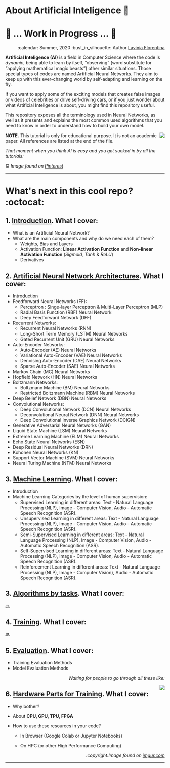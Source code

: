 # About Artificial Inteligence :thought_balloon:

# :construction: ... Work in Progress ... :construction:

<div align="right">
<p> :calendar: Summer, 2020
:bust_in_silhouette: Author <a href="https://github.com/laviniaflorentina"> Lavinia Florentina </a> </p>
</div>

**Artificial Inteligence (AI)** is a field in Computer Science where the code is _dynamic_, being able to learn by itself, “observing” (word substitute for “applying mathematical magic beasts”) other similar situations. Those special types of codes are named Artificial Neural Networks. They aim to keep up with this ever-changing world by self-adapting and learning on the fly.  

If you want to apply some of the exciting models that creates false images or videos of celebrities or drive self-driving cars, or if you just wonder about what Artificial Inteligence is about, you might find this repository useful.

This repository exposes all the terminology used in Neural Networks, as well as it presents and explains the most common used algorithms that you need to know in order to understand how to build your own model.

<img align="right" src="https://i.pinimg.com/originals/72/f4/0e/72f40e467447d149f5b1a47b5ac350c3.gif"> 

**NOTE.** This tutorial is only for educational purpose. It is not an academic paper. All references are listed at the end of the file.

_That moment when you think AI is easy and you get sucked in by all the tutorials:_ 

:copyright: _Image found on [Pinterest](https://ro.pinterest.com/pin/234468724337470040/)_

----------------------------------------------- 

# What's next in this cool repo? :octocat:

## 1. [Introduction](https://github.com/laviniaflorentina/Tutorials/blob/master/ArtificialNeuralNets/Introduction.md). What I cover:

 - What is an Artificial Neural Network?
 - What are the main components and why do we need each of them?
   - Weights, Bias and Layers
   - Activation Function: **Linear Activation Function** and **Non-linear Activation Function** (_Sigmoid, Tanh_ & _ReLU_)
   - Derivatives
 
## 2. [Artificial Neural Network Architectures](https://github.com/laviniaflorentina/Tutorials/blob/master/ArtificialNeuralNets/architectures.md). What I cover:

- Introduction
- Feedforward Neural Networks (FF):
  - Perceptron : Singe-layer Perceptron & Multi-Layer Perceptron (MLP)
  - Radial Basis Function (RBF) Neural Network 
  - Deep Feedforward Network (DFF)
- Recurrent Networks:
  - Recurrent Neural Networks (RNN)
  - Long-Short Term Memory (LSTM) Neural Networks
  - Gated Recurrent Unit (GRU) Neural Networks
- Auto-Encoder Networks:
  - Auto-Encoder (AE) Neural Networks
  - Variational Auto-Encoder (VAE) Neural Networks
  - Denoising Auto-Encoder (DAE) Neural Networks
  - Sparse Auto-Encoder (SAE) Neural Networks
- Markov Chain (MC) Neural Networks
- Hopfield Network (HN) Neural Networks
- Boltzmann Networks:
  - Boltzmann Machine (BM) Neural Networks
  - Restricted Boltzmann Machine (RBM) Neural Networks
- Deep Belief Network (DBN) Neural Networks
- Convolutional Networks:
  - Deep Convolutional Network (DCN) Neural Networks
  - Deconvolutional Neural Network (DNN) Neural Networks
  - Deep Convolutional Inverse Graphics Network (DCIGN)
- Generative Adversarial Neural Networks (GAN)
- Liquid State Machine (LSM) Neural Networks
- Extreme Learning Machine (ELM) Neural Networks
- Echo State Neural Networks (ESN)
- Deep Residual Neural Networks (DRN)
- Kohonen Neural Networks (KN)
- Support Vector Machine (SVM) Neural Networks
- Neural Turing Machine (NTM) Neural Networks

## 3. [Machine Learning](https://github.com/laviniaflorentina/Tutorials/blob/master/ArtificialNeuralNets/MachineLearning.md#what-is-machine-learning-ml). What I cover:
 
 - Introduction
 - Machine Learning Categories by the level of human supervision:
   - Supervised Learning in different areas: Text - Natural Language Processing (NLP), Image - Computer Vision, Audio - Automatic Speech Recognition (ASR).
   - Unsupervised Learning in different areas: Text - Natural Language Processing (NLP), Image - Computer Vision, Audio - Automatic Speech Recognition (ASR).
   - Semi-Supervised Learning in different areas: Text - Natural Language Processing (NLP), Image - Computer Vision, Audio - Automatic Speech Recognition (ASR).
   - Self-Supervised Learning in different areas: Text - Natural Language Processing (NLP), Image - Computer Vision, Audio - Automatic Speech Recognition (ASR).
   - Reinforcement Learning in different areas: Text - Natural Language Processing (NLP), Image - Computer Vision), Audio - Automatic Speech Recognition (ASR).
 
 ## 3. [Algorithms by tasks](https://github.com/laviniaflorentina/Tutorials/blob/master/ArtificialNeuralNets/algorithms.md). What I cover:
 
:soon:
 
 ## 4. [Training](https://github.com/laviniaflorentina/Tutorials/blob/master/ArtificialNeuralNets/training.md). What I cover:
 
:soon:
 
 ## 5. [Evaluation](https://github.com/laviniaflorentina/Tutorials/blob/master/ArtificialNeuralNets/evaluation.md). What I cover:
 
 - Training Evaluation Methods
 - Model Evaluation Methods

<div align="right">   
<p><i>Waiting for people to go through all these like: </i> </p>
</div>

<img align="right" src="https://jowritesstuff.files.wordpress.com/2016/10/wbxqwb3.gif"> 


 ## 6. [Hardware Parts for Training](https://github.com/laviniaflorentina/Tutorials/blob/master/ArtificialNeuralNets/hardware_for_training.md#nut_and_bolt-hardware-parts-for-training-wrench). What I cover:
 
 - Why bother?

 - About **CPU, GPU, TPU, FPGA**

 - How to use these resources in your code?

   - In Browser (Google Colab or Jupyter Notebooks)

   - On HPC (or other High Performance Computing) 
   

<div align="right">   
<p><i>
:copyright:Image found on <a href="https://imgur.com/gallery/RNRfRE1"> imgur.com </a> </i> </p>
</div>

-----------------------------------------------   


